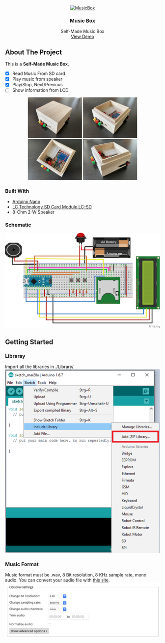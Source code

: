 <!-- PROJECT LOGO -->
<br />
<p align="center">
  <a href="https://github.com/PKhuang-TW/Enchanter/blob/master/imgs/3.jpg">
    <img src="imgs/MusicBox.jpg" alt="MusicBox">
  </a>
  <h3 align="center">Music Box</h3>
  <p align="center">
    Self-Made Music Box
    <br />
    <a href="https://youtu.be/O5QDL2SyvKM">View Demo</a>
  </p>
</p>

<!-- ABOUT THE PROJECT -->
## About The Project

This is a **Self-Made Music Box**, 

- [x] Read Music From SD card
- [x] Play music from speaker
- [x] Play/Stop, Next/Previous
- [ ] Show information from LCD

<p align="center">
    <img src="./imgs/3.jpg" width="35%"> <img src="./imgs/1.jpg" width="35%"><br>
    <img src="./imgs/2.jpg" width="35%"> <img src="./imgs/4.jpg" width="35%"> 
</p>

### Built With

* [Arduino Nano](https://store.arduino.cc/usa/arduino-nano)
* [LC Technology SD Card Module LC-SD](https://www.amazon.co.uk/LC-Technology-Module-LC-SD-Arduino/dp/B01LWK2VCK)
* 8-Ohm 2-W Speaker

### Schematic
<img src = "./imgs/schematic.png" class="projectDetailImg">


<!-- GETTING STARTED -->
## Getting Started

### Libraray
Import all the libraries in ./Library/
<img src = "./imgs/importLibrary.png" class="projectDetailImg">

### Music Format
Music format must be .wav, 8 Bit resolution, 8 KHz sample rate, mono audio. You can convert your audio file with [this site](https://audio.online-convert.com/convert-to-wav).
<img src = "./imgs/ConvertEx.png" class="projectDetailImg">
